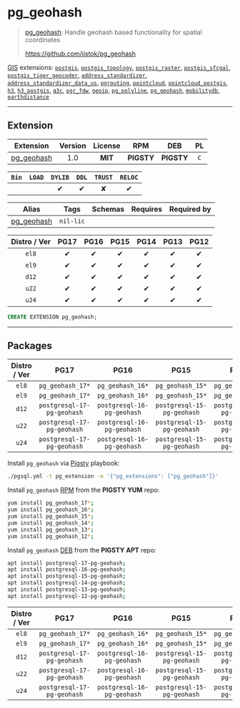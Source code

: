 # pg_geohash


> [pg_geohash](https://github.com/jistok/pg_geohash): Handle geohash based functionality for spatial coordinates
>
> https://github.com/jistok/pg_geohash





[GIS](/gis) extensions: [`postgis`](/postgis), [`postgis_topology`](/postgis_topology), [`postgis_raster`](/postgis_raster), [`postgis_sfcgal`](/postgis_sfcgal), [`postgis_tiger_geocoder`](/postgis_tiger_geocoder), [`address_standardizer`](/address_standardizer), [`address_standardizer_data_us`](/address_standardizer_data_us), [`pgrouting`](/pgrouting), [`pointcloud`](/pointcloud), [`pointcloud_postgis`](/pointcloud_postgis), [`h3`](/h3), [`h3_postgis`](/h3_postgis), [`q3c`](/q3c), [`ogr_fdw`](/ogr_fdw), [`geoip`](/geoip), [`pg_polyline`](/pg_polyline), [`pg_geohash`](/pg_geohash), [`mobilitydb`](/mobilitydb), [`earthdistance`](/earthdistance)


-------
## Extension


| Extension | Version | License | RPM | DEB | PL |
|-----------|:-------:|:-------:|:---:|:---:|:--:|
| [pg_geohash](https://github.com/jistok/pg_geohash) | 1.0 | **<span class="tcblue">MIT</span>** | **<span class="tcwarn">PIGSTY</span>** | **<span class="tcwarn">PIGSTY</span>** | `C` |



| `Bin` | `LOAD` | `DYLIB` | `DDL` | `TRUST` | `RELOC` |
|:-----:|:------:|:-------:|:-----:|:-------:|:-------:|
|  |  | <span class="tcblue">✔</span> | <span class="tcblue">✔</span> | <span class="tcwarn">✘</span> | <span class="tcblue">✔</span> |



| Alias | Tags | Schemas | Requires | Required by |
|-------|------|---------|----------|-------------|
| [pg_geohash](/pg_geohash) | `nil-lic` |  |  |  |



| Distro / Ver | PG17 | PG16 | PG15 | PG14 | PG13 | PG12 |
|:------------:|:----:|:----:|:----:|:----:|:----:|:----:|
| `el8` | <span class="tcblue">✔</span> | <span class="tcblue">✔</span> | <span class="tcblue">✔</span> | <span class="tcblue">✔</span> | <span class="tcblue">✔</span> | <span class="tcblue">✔</span> |
| `el9` | <span class="tcblue">✔</span> | <span class="tcblue">✔</span> | <span class="tcblue">✔</span> | <span class="tcblue">✔</span> | <span class="tcblue">✔</span> | <span class="tcblue">✔</span> |
| `d12` | <span class="tcblue">✔</span> | <span class="tcblue">✔</span> | <span class="tcblue">✔</span> | <span class="tcblue">✔</span> | <span class="tcblue">✔</span> | <span class="tcblue">✔</span> |
| `u22` | <span class="tcblue">✔</span> | <span class="tcblue">✔</span> | <span class="tcblue">✔</span> | <span class="tcblue">✔</span> | <span class="tcblue">✔</span> | <span class="tcblue">✔</span> |
| `u24` | <span class="tcblue">✔</span> | <span class="tcblue">✔</span> | <span class="tcblue">✔</span> | <span class="tcblue">✔</span> | <span class="tcblue">✔</span> | <span class="tcblue">✔</span> |





```sql
CREATE EXTENSION pg_geohash;
```

-----------


## Packages


| Distro / Ver | PG17 | PG16 | PG15 | PG14 | PG13 | PG12 |
|:------------:|:----:|:----:|:----:|:----:|:----:|:----:|
| `el8` | `pg_geohash_17*` | `pg_geohash_16*` | `pg_geohash_15*` | `pg_geohash_14*` | `pg_geohash_13*` | `pg_geohash_12*` |
| `el9` | `pg_geohash_17*` | `pg_geohash_16*` | `pg_geohash_15*` | `pg_geohash_14*` | `pg_geohash_13*` | `pg_geohash_12*` |
| `d12` | `postgresql-17-pg-geohash` | `postgresql-16-pg-geohash` | `postgresql-15-pg-geohash` | `postgresql-14-pg-geohash` | `postgresql-13-pg-geohash` | `postgresql-12-pg-geohash` |
| `u22` | `postgresql-17-pg-geohash` | `postgresql-16-pg-geohash` | `postgresql-15-pg-geohash` | `postgresql-14-pg-geohash` | `postgresql-13-pg-geohash` | `postgresql-12-pg-geohash` |
| `u24` | `postgresql-17-pg-geohash` | `postgresql-16-pg-geohash` | `postgresql-15-pg-geohash` | `postgresql-14-pg-geohash` | `postgresql-13-pg-geohash` | `postgresql-12-pg-geohash` |



Install `pg_geohash` via [Pigsty](https://pigsty.io/docs/pgext/usage/install/) playbook:

```bash
./pgsql.yml -t pg_extension -e '{"pg_extensions": ["pg_geohash"]}'
```


Install `pg_geohash` [RPM](/rpm) from the **<span class="tcwarn">PIGSTY</span>** **YUM** repo:

```bash
yum install pg_geohash_17*;
yum install pg_geohash_16*;
yum install pg_geohash_15*;
yum install pg_geohash_14*;
yum install pg_geohash_13*;
yum install pg_geohash_12*;
```


Install `pg_geohash` [DEB](/deb) from the **<span class="tcwarn">PIGSTY</span>** **APT** repo:

```bash
apt install postgresql-17-pg-geohash;
apt install postgresql-16-pg-geohash;
apt install postgresql-15-pg-geohash;
apt install postgresql-14-pg-geohash;
apt install postgresql-13-pg-geohash;
apt install postgresql-12-pg-geohash;
```




| Distro / Ver | PG17 | PG16 | PG15 | PG14 | PG13 | PG12 |
|:------------:|:----:|:----:|:----:|:----:|:----:|:----:|
| `el8` | `pg_geohash_17*` | `pg_geohash_16*` | `pg_geohash_15*` | `pg_geohash_14*` | `pg_geohash_13*` | `pg_geohash_12*` |
| `el9` | `pg_geohash_17*` | `pg_geohash_16*` | `pg_geohash_15*` | `pg_geohash_14*` | `pg_geohash_13*` | `pg_geohash_12*` |
| `d12` | `postgresql-17-pg-geohash` | `postgresql-16-pg-geohash` | `postgresql-15-pg-geohash` | `postgresql-14-pg-geohash` | `postgresql-13-pg-geohash` | `postgresql-12-pg-geohash` |
| `u22` | `postgresql-17-pg-geohash` | `postgresql-16-pg-geohash` | `postgresql-15-pg-geohash` | `postgresql-14-pg-geohash` | `postgresql-13-pg-geohash` | `postgresql-12-pg-geohash` |
| `u24` | `postgresql-17-pg-geohash` | `postgresql-16-pg-geohash` | `postgresql-15-pg-geohash` | `postgresql-14-pg-geohash` | `postgresql-13-pg-geohash` | `postgresql-12-pg-geohash` |





